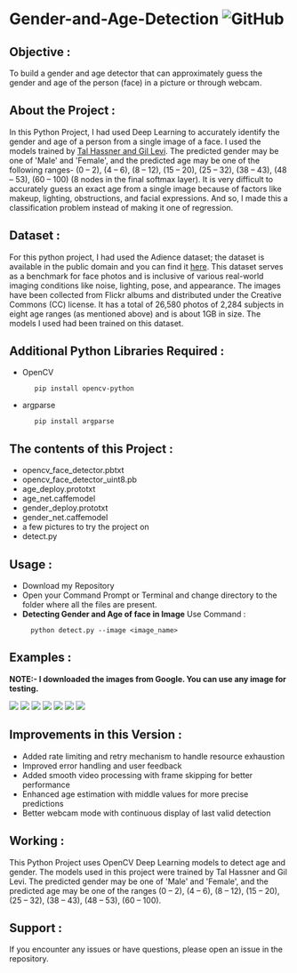 # Gender-and-Age-Detection   <img alt="GitHub" src="https://img.shields.io/github/license/smahesh29/Gender-and-Age-Detection">

<h2>Objective :</h2>
<p>To build a gender and age detector that can approximately guess the gender and age of the person (face) in a picture or through webcam.</p>

<h2>About the Project :</h2>
<p>In this Python Project, I had used Deep Learning to accurately identify the gender and age of a person from a single image of a face. I used the models trained by <a href="https://talhassner.github.io/home/projects/Adience/Adience-data.html">Tal Hassner and Gil Levi</a>. The predicted gender may be one of 'Male' and 'Female', and the predicted age may be one of the following ranges- (0 – 2), (4 – 6), (8 – 12), (15 – 20), (25 – 32), (38 – 43), (48 – 53), (60 – 100) (8 nodes in the final softmax layer). It is very difficult to accurately guess an exact age from a single image because of factors like makeup, lighting, obstructions, and facial expressions. And so, I made this a classification problem instead of making it one of regression.</p>

<h2>Dataset :</h2>
<p>For this python project, I had used the Adience dataset; the dataset is available in the public domain and you can find it <a href="https://www.kaggle.com/ttungl/adience-benchmark-gender-and-age-classification">here</a>. This dataset serves as a benchmark for face photos and is inclusive of various real-world imaging conditions like noise, lighting, pose, and appearance. The images have been collected from Flickr albums and distributed under the Creative Commons (CC) license. It has a total of 26,580 photos of 2,284 subjects in eight age ranges (as mentioned above) and is about 1GB in size. The models I used had been trained on this dataset.</p>

<h2>Additional Python Libraries Required :</h2>
<ul>
  <li>OpenCV</li>
  
       pip install opencv-python
</ul>
<ul>
 <li>argparse</li>
  
       pip install argparse
</ul>

<h2>The contents of this Project :</h2>
<ul>
  <li>opencv_face_detector.pbtxt</li>
  <li>opencv_face_detector_uint8.pb</li>
  <li>age_deploy.prototxt</li>
  <li>age_net.caffemodel</li>
  <li>gender_deploy.prototxt</li>
  <li>gender_net.caffemodel</li>
  <li>a few pictures to try the project on</li>
  <li>detect.py</li>
 </ul>
 
<h2>Usage :</h2>
<ul>
  <li>Download my Repository</li>
  <li>Open your Command Prompt or Terminal and change directory to the folder where all the files are present.</li>
  <li><b>Detecting Gender and Age of face in Image</b> Use Command :</li>
  
      python detect.py --image <image_name>
</ul>
  
<h2>Examples :</h2>

<p><b>NOTE:- I downloaded the images from Google. You can use any image for testing.</b></p>

<img src="Example/Detecting age and gender girl1.png">
<img src="Example/Detecting age and gender girl2.png">
<img src="Example/Detecting age and gender kid1.png">
<img src="Example/Detecting age and gender kid2.png">
<img src="Example/Detecting age and gender man1.png">
<img src="Example/Detecting age and gender man2.png">
<img src="Example/Detecting age and gender woman1.png">

<h2>Improvements in this Version :</h2>
<ul>
  <li>Added rate limiting and retry mechanism to handle resource exhaustion</li>
  <li>Improved error handling and user feedback</li>
  <li>Added smooth video processing with frame skipping for better performance</li>
  <li>Enhanced age estimation with middle values for more precise predictions</li>
  <li>Better webcam mode with continuous display of last valid detection</li>
</ul>

<h2>Working :</h2>
<p>This Python Project uses OpenCV Deep Learning models to detect age and gender. The models used in this project were trained by Tal Hassner and Gil Levi. The predicted gender may be one of 'Male' and 'Female', and the predicted age may be one of the ranges (0 – 2), (4 – 6), (8 – 12), (15 – 20), (25 – 32), (38 – 43), (48 – 53), (60 – 100).</p>

<h2>Support :</h2>
<p>If you encounter any issues or have questions, please open an issue in the repository.</p>
